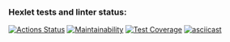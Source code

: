 ### Hexlet tests and linter status:
[![Actions Status](https://github.com/di-ops/java-project-71/workflows/hexlet-check/badge.svg)](https://github.com/di-ops/java-project-71/actions)
[![Maintainability](https://api.codeclimate.com/v1/badges/d71e3b2332993cf8e3c7/maintainability)](https://codeclimate.com/github/di-ops/java-project-71/maintainability)
[![Test Coverage](https://api.codeclimate.com/v1/badges/d71e3b2332993cf8e3c7/test_coverage)](https://codeclimate.com/github/di-ops/java-project-71/test_coverage)
[![asciicast](https://asciinema.org/a/fa99TRfwSQ6uRIrrVr1gjUKeD.svg)](https://asciinema.org/a/fa99TRfwSQ6uRIrrVr1gjUKeD)
